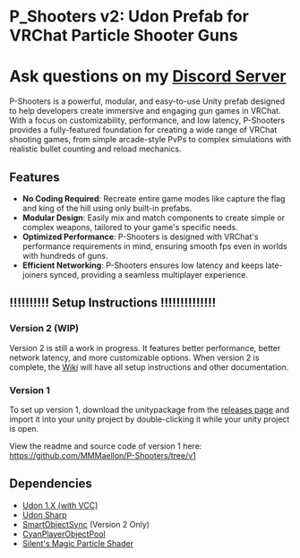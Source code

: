 # P_Shooters v2: Udon Prefab for VRChat Particle Shooter Guns

# Ask questions on my [Discord Server](https://discord.gg/S5sDC4PnFp)

P-Shooters is a powerful, modular, and easy-to-use Unity prefab designed to help developers create immersive and engaging gun games in VRChat. With a focus on customizability, performance, and low latency, P-Shooters provides a fully-featured foundation for creating a wide range of VRChat shooting games, from simple arcade-style PvPs to complex simulations with realistic bullet counting and reload mechanics.

## Features

* **No Coding Required**: Recreate entire game modes like capture the flag and king of the hill using only built-in prefabs.
* **Modular Design**: Easily mix and match components to create simple or complex weapons, tailored to your game's specific needs.
* **Optimized Performance**: P-Shooters is designed with VRChat's performance requirements in mind, ensuring smooth fps even in worlds with hundreds of guns.
* **Efficient Networking**: P-Shooters ensures low latency and keeps late-joiners synced, providing a seamless multiplayer experience.

## ‼‼‼‼‼ Setup Instructions ‼‼‼‼‼‼‼

### Version 2 (WIP)

Version 2 is still a work in progress. It features better performance, better network latency, and more customizable options. When version 2 is complete, the [Wiki](https://github.com/MMMaellon/P-Shooters/wiki) will have all setup instructions and other documentation.

### Version 1

To set up version 1, download the unitypackage from the [releases page](https://github.com/MMMaellon/P-Shooters/releases/tag/1.7.0) and import it into your unity project by double-clicking it while your unity project is open.

View the readme and source code of version 1 here: <https://github.com/MMMaellon/P-Shooters/tree/v1>

## Dependencies

 - [Udon 1.X (with VCC)](https://docs.vrchat.com/docs/getting-started-with-udon)
 - [Udon Sharp](https://udonsharp.docs.vrchat.com/setup)
 - [SmartObjectSync](https://github.com/MMMaellon/SmartObjectSync) (Version 2 Only)
 - [CyanPlayerObjectPool](https://github.com/CyanLaser/CyanPlayerObjectPool)
 - [Silent's Magic Particle Shader](https://gitlab.com/s-ilent/magic-particles.git)
